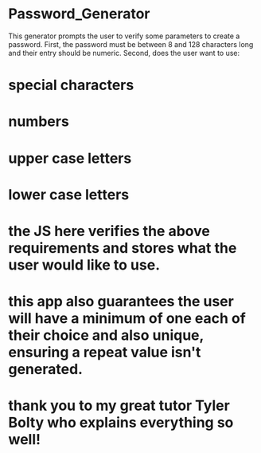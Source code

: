 # Password_Generator
 This generator prompts the user to verify some parameters to create a password.
 First, the password must be between 8 and 128 characters long and their entry should be numeric.
 Second, does the user want to use:
#            special characters
#            numbers
#            upper case letters
#            lower case letters
#
# the JS here verifies the above requirements and stores what the user would like to use.
# this app also guarantees the user will have a minimum of one each of their choice and also unique, ensuring a repeat value isn't generated.
# 
#
# thank you to my great tutor Tyler Bolty who explains everything so well!
